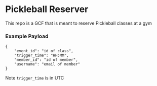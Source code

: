 # Pickleball Reserver #
This repo is a GCF that is meant to reserve Pickleball classes at a gym
### Example Payload ###
````
{
    "event_id": "id of class",
    "trigger_time": "HH:MM",
    "member_id": "id of member",
    "username": "email of member"
}
````
Note `trigger_time` is in UTC